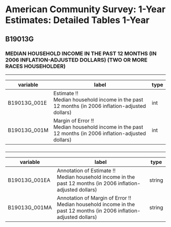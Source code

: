 # American Community Survey: 1-Year Estimates: Detailed Tables 1-Year

## B19013G

### MEDIAN HOUSEHOLD INCOME IN THE PAST 12 MONTHS (IN 2006 INFLATION-ADJUSTED DOLLARS) (TWO OR MORE RACES HOUSEHOLDER)

___

| variable | label | type |
| ----- | ----- | ----- |
| B19013G_001E | Estimate !!<br>Median household income in the past 12 months (in 2006 inflation-adjusted dollars) | int |
| B19013G_001M | Margin of Error !!<br>Median household income in the past 12 months (in 2006 inflation-adjusted dollars) | int |
### 

___

| variable | label | type |
| ----- | ----- | ----- |
| B19013G_001EA | Annotation of Estimate !!<br>Median household income in the past 12 months (in 2006 inflation-adjusted dollars) | string |
| B19013G_001MA | Annotation of Margin of Error !!<br>Median household income in the past 12 months (in 2006 inflation-adjusted dollars) | string |

